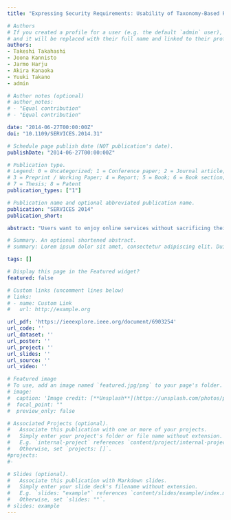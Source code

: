 ```yaml
---
title: "Expressing Security Requirements: Usability of Taxonomy-Based Requirement Identification Scheme"

# Authors
# If you created a profile for a user (e.g. the default `admin` user), write the username (folder name) here
# and it will be replaced with their full name and linked to their profile.
authors:
- Takeshi Takahashi
- Joona Kannisto
- Jarmo Harju
- Akira Kanaoka
- Yuuki Takano
- admin

# Author notes (optional)
# author_notes:
# - "Equal contribution"
# - "Equal contribution"

date: "2014-06-27T00:00:00Z"
doi: "10.1109/SERVICES.2014.31"

# Schedule page publish date (NOT publication's date).
publishDate: "2014-06-27T00:00:00Z"

# Publication type.
# Legend: 0 = Uncategorized; 1 = Conference paper; 2 = Journal article;
# 3 = Preprint / Working Paper; 4 = Report; 5 = Book; 6 = Book section;
# 7 = Thesis; 8 = Patent
publication_types: ["1"]

# Publication name and optional abbreviated publication name.
publication: "SERVICES 2014"
publication_short:

abstract: "Users want to enjoy online services without sacrificing their security. Although there is a trade-off between the security of a service and its usability, the level of security required will differ depending on the user and the situation. To optimize the balance between security and usability, it can be customized for each user and each online transaction. Yet in order to do that, both users and service providers need to stipulate their security requirements. We have been working on a framework that provides security requirement classifications in multiple dimensions to help users identify and select their security requirements, and then apply these requirements to different dimensions. This paper shows how we implemented this framework and then evaluated it by conducting a user study along with our implementation. The study verifies that ordinary users without any particular technical knowledge prefer to clarify their security requirements using a taxonomy-based selection scheme (our scheme) as opposed to a free-form input scheme. It also discusses the coverage of pre-defined taxonomies and users' requirements. Through this study, we clarify the future direction of our research."

# Summary. An optional shortened abstract.
# summary: Lorem ipsum dolor sit amet, consectetur adipiscing elit. Duis posuere tellus ac convallis placerat. Proin tincidunt magna sed ex sollicitudin condimentum.

tags: []

# Display this page in the Featured widget?
featured: false

# Custom links (uncomment lines below)
# links:
# - name: Custom Link
#   url: http://example.org

url_pdf: 'https://ieeexplore.ieee.org/document/6903254'
url_code: ''
url_dataset: ''
url_poster: ''
url_project: ''
url_slides: ''
url_source: ''
url_video: ''

# Featured image
# To use, add an image named `featured.jpg/png` to your page's folder.
# image:
#  caption: 'Image credit: [**Unsplash**](https://unsplash.com/photos/pLCdAaMFLTE)'
#  focal_point: ""
#  preview_only: false

# Associated Projects (optional).
#   Associate this publication with one or more of your projects.
#   Simply enter your project's folder or file name without extension.
#   E.g. `internal-project` references `content/project/internal-project/index.md`.
#   Otherwise, set `projects: []`.
#projects:
#-

# Slides (optional).
#   Associate this publication with Markdown slides.
#   Simply enter your slide deck's filename without extension.
#   E.g. `slides: "example"` references `content/slides/example/index.md`.
#   Otherwise, set `slides: ""`.
# slides: example
---
```

